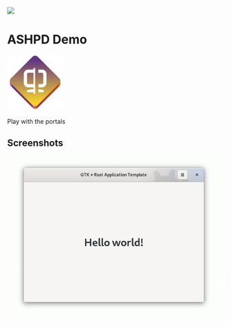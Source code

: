 <a href="https://flathub.org/apps/details/com.belmoussaoui.ashpd.demo">
<img src="https://flathub.org/assets/badges/flathub-badge-i-en.png" width="190px" />
</a>

# ASHPD Demo

<img src="https://raw.githubusercontent.com/bilelmoussaoui/ashpd/master/ashpd-demo/data/icons/com.belmoussaoui.ashpd.demo.svg" width="128" height="128" />
<p>Play with the portals</p>

## Screenshots

<div align="center">
<img src="https://raw.githubusercontent.com/bilelmoussaoui/ashpd/master/ashpd-demo/data/resources/screenshots/screenshot1.png" />
</div>

